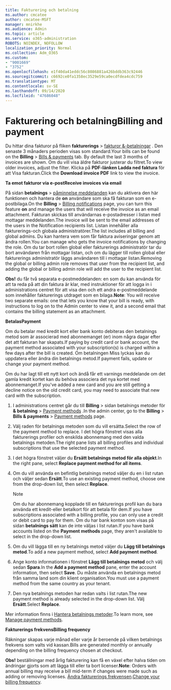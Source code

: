 ```yaml
---
title: Fakturering och betalning
ms.author: cmcatee
author: cmcatee-MSFT
manager: mnirkhe
ms.audience: Admin
ms.topic: article
ms.service: o365-administration
ROBOTS: NOINDEX, NOFOLLOW
localization_priority: Normal
ms.collection: Adm_O365
ms.custom:
- "9001669"
- "3752"
ms.openlocfilehash: e1f40da41eddc56c8086881a426bddb363c92446
ms.sourcegitcommit: c6692ce0fa1358ec3529e59ca0ecdfdea4cdc759
ms.translationtype: MT
ms.contentlocale: sv-SE
ms.lasthandoff: 09/14/2020
ms.locfileid: "47686048"
---
```

# <a name="billing-and-payment"></a><span data-ttu-id="26ff3-102">Fakturering och betalning</span><span class="sxs-lookup"><span data-stu-id="26ff3-102">Billing and payment</span></span>

<span data-ttu-id="26ff3-103">Du hittar dina fakturor på fliken **fakturerings**  >  [fakturor &-betalningar](https://go.microsoft.com/fwlink/p/?linkid=848039) .  Den senaste 3 månaders perioden visas som standard.</span><span class="sxs-lookup"><span data-stu-id="26ff3-103">Your bills can be found on the **Billing** > [Bills & payments](https://go.microsoft.com/fwlink/p/?linkid=848039) tab.  By default the last 3 months of invoices are shown.</span></span>  <span data-ttu-id="26ff3-104">Om du vill visa äldre fakturor justerar du filtret.</span><span class="sxs-lookup"><span data-stu-id="26ff3-104">To view older invoices, adjust the filter.</span></span>  <span data-ttu-id="26ff3-105">Klicka på **PDF-länken Ladda ned faktura** för att Visa fakturan.</span><span class="sxs-lookup"><span data-stu-id="26ff3-105">Click the **Download invoice PDF** link to view the invoice.</span></span>

<span data-ttu-id="26ff3-106">**Ta emot fakturor via e-post**</span><span class="sxs-lookup"><span data-stu-id="26ff3-106">**Receive invoices via email**</span></span>

<span data-ttu-id="26ff3-107">På sidan **betalnings**  >  [påminnelse meddelanden](https://go.microsoft.com/fwlink/p/?linkid=853212) kan du aktivera den här funktionen och hantera de **on** användare som ska få fakturan som en e-postbilaga.</span><span class="sxs-lookup"><span data-stu-id="26ff3-107">On the **Billing** > [Billing notifications](https://go.microsoft.com/fwlink/p/?linkid=853212) page, you can turn this feature **on** and manage the users that will receive the invoice as an email attachment.</span></span> <span data-ttu-id="26ff3-108">Fakturan skickas till användarnas e-postadresser i listan med mottagar meddelanden.</span><span class="sxs-lookup"><span data-stu-id="26ff3-108">The invoice will be sent to the email addresses of the users in the Notification recipients list.</span></span> <span data-ttu-id="26ff3-109">Listan innehåller alla fakturerings-och globala administratörer.</span><span class="sxs-lookup"><span data-stu-id="26ff3-109">The list includes all billing and global admins.</span></span>  <span data-ttu-id="26ff3-110">Du kan hantera vem som får faktura aviseringar genom att ändra rollen.</span><span class="sxs-lookup"><span data-stu-id="26ff3-110">You can manage who gets the invoice notifications by changing the role.</span></span>  <span data-ttu-id="26ff3-111">Om du tar bort rollen global eller fakturerings administratör tar du bort användaren från mottagar listan, och om du lägger till rollen global eller fakturerings administratör läggs användaren till i mottagar listan.</span><span class="sxs-lookup"><span data-stu-id="26ff3-111">Removing the global or billing admin role removes that user from the recipient list, and adding the global or billing admin role will add the user to the recipient list.</span></span>

<span data-ttu-id="26ff3-112">**Obs!** du får två separata e-postmeddelanden: en som du kan använda för att ta reda på att din faktura är klar, med instruktioner för att logga in i administrations centret för att visa den och ett andra e-postmeddelande som innehåller fakturerings utdraget som en bilaga.</span><span class="sxs-lookup"><span data-stu-id="26ff3-112">**Note**: You will receive two separate emails: one that lets you know that your bill is ready, with instructions to log on to the Admin center to view it, and a second email that contains the billing statement as an attachment.</span></span>

<span data-ttu-id="26ff3-113">**Betalas**</span><span class="sxs-lookup"><span data-stu-id="26ff3-113">**Payment**</span></span>

<span data-ttu-id="26ff3-114">Om du betalar med kredit kort eller bank konto debiteras den betalnings metod som är associerad med abonnemanget (er) inom några dagar efter det att fakturan har skapats.</span><span class="sxs-lookup"><span data-stu-id="26ff3-114">If paying by credit card or bank account, the payment method associated with your subscription(s) is charged within a few days after the bill is created.</span></span> <span data-ttu-id="26ff3-115">Om betalningen Miss lyckas kan du uppdatera eller ändra din betalnings metod.</span><span class="sxs-lookup"><span data-stu-id="26ff3-115">If payment fails, update or change your payment method.</span></span>

<span data-ttu-id="26ff3-116">Om du har lagt till ett nytt kort och ändå får ett varnings meddelande om det gamla kredit kortet kan du behöva associera det nya kortet med abonnemanget.</span><span class="sxs-lookup"><span data-stu-id="26ff3-116">If you've added a new card and you are still getting a decline notice on the old credit card, you may need to associate that new card with the subscription.</span></span>

1. <span data-ttu-id="26ff3-117">I administrations centret går du till **Billing**  >  sidan betalnings metoder för **& betalning**  >  [Payment methods](https://go.microsoft.com/fwlink/p/?linkid=2018806) .</span><span class="sxs-lookup"><span data-stu-id="26ff3-117">In the admin center, go to the **Billing** > **Bills & payments** > [Payment methods](https://go.microsoft.com/fwlink/p/?linkid=2018806) page.</span></span>

2. <span data-ttu-id="26ff3-118">Välj raden för betalnings metoden som du vill ersätta.</span><span class="sxs-lookup"><span data-stu-id="26ff3-118">Select the row of the payment method to replace.</span></span> <span data-ttu-id="26ff3-119">I det högra fönstret visas alla fakturerings profiler och enskilda abonnemang med den valda betalnings metoden.</span><span class="sxs-lookup"><span data-stu-id="26ff3-119">The right pane lists all billing profiles and individual subscriptions that use the selected payment method.</span></span>

3. <span data-ttu-id="26ff3-120">I det högra fönstret väljer du **Ersätt betalnings metod för alla objekt**.</span><span class="sxs-lookup"><span data-stu-id="26ff3-120">In the right pane, select **Replace payment method for all items**.</span></span>

4. <span data-ttu-id="26ff3-121">Om du vill använda en befintlig betalnings metod väljer du en i list rutan och väljer sedan **Ersätt**.</span><span class="sxs-lookup"><span data-stu-id="26ff3-121">To use an existing payment method, choose one from the drop-down list, then select **Replace**.</span></span>

    > [!NOTE]
    > <span data-ttu-id="26ff3-122">Om du har abonnemang kopplade till en fakturerings profil kan du bara använda ett kredit-eller betalkort för att betala för dem.</span><span class="sxs-lookup"><span data-stu-id="26ff3-122">If you have subscriptions associated with a billing profile, you can only use a credit or debit card to pay for them.</span></span> <span data-ttu-id="26ff3-123">Om du har bank konton som visas på sidan **betalnings sätt** kan de inte väljas i list rutan.</span><span class="sxs-lookup"><span data-stu-id="26ff3-123">If you have bank accounts listed on the **Payment methods** page, they aren't available to select in the drop-down list.</span></span>

5. <span data-ttu-id="26ff3-124">Om du vill lägga till en ny betalnings metod väljer du **Lägg till betalnings metod**.</span><span class="sxs-lookup"><span data-stu-id="26ff3-124">To add a new payment method, select **Add payment method**.</span></span>

6. <span data-ttu-id="26ff3-125">Ange konto informationen i fönstret **Lägg till betalnings metod** och välj sedan **Spara**.</span><span class="sxs-lookup"><span data-stu-id="26ff3-125">In the **Add a payment method** pane, enter the account information, then select **Save**.</span></span> <span data-ttu-id="26ff3-126">Du måste använda en betalnings metod från samma land som din klient organisation.</span><span class="sxs-lookup"><span data-stu-id="26ff3-126">You must use a payment method from the same country as your tenant.</span></span>

7. <span data-ttu-id="26ff3-127">Den nya betalnings metoden har redan valts i list rutan.</span><span class="sxs-lookup"><span data-stu-id="26ff3-127">The new payment method is already selected in the drop-down list.</span></span> <span data-ttu-id="26ff3-128">Välj **Ersätt**.</span><span class="sxs-lookup"><span data-stu-id="26ff3-128">Select **Replace**.</span></span>

<span data-ttu-id="26ff3-129">Mer information finns i [Hantera betalnings metoder](https://docs.microsoft.com/microsoft-365/commerce/billing-and-payments/manage-payment-methods).</span><span class="sxs-lookup"><span data-stu-id="26ff3-129">To learn more, see [Manage payment methods](https://docs.microsoft.com/microsoft-365/commerce/billing-and-payments/manage-payment-methods).</span></span>

<span data-ttu-id="26ff3-130">**Fakturerings frekvens**</span><span class="sxs-lookup"><span data-stu-id="26ff3-130">**Billing frequency**</span></span>

<span data-ttu-id="26ff3-131">Räkningar skapas varje månad eller varje år beroende på vilken betalnings frekvens som valts vid kassan.</span><span class="sxs-lookup"><span data-stu-id="26ff3-131">Bills are generated monthly or annually depending on the billing frequency chosen at checkout.</span></span>  

<span data-ttu-id="26ff3-132">**Obs!** beställningar med årlig fakturering kan få en växel efter halva tiden om ändringar gjorts som att lägga till eller ta bort licenser.</span><span class="sxs-lookup"><span data-stu-id="26ff3-132">**Note**: Orders with annual billing may receive a bill mid-term if changes were made such as adding or removing licenses.</span></span> <span data-ttu-id="26ff3-133">[Ändra fakturerings frekvensen](https://docs.microsoft.com/microsoft-365/commerce/billing-and-payments/change-payment-frequency).</span><span class="sxs-lookup"><span data-stu-id="26ff3-133">[Change your billing frequency](https://docs.microsoft.com/microsoft-365/commerce/billing-and-payments/change-payment-frequency).</span></span>

